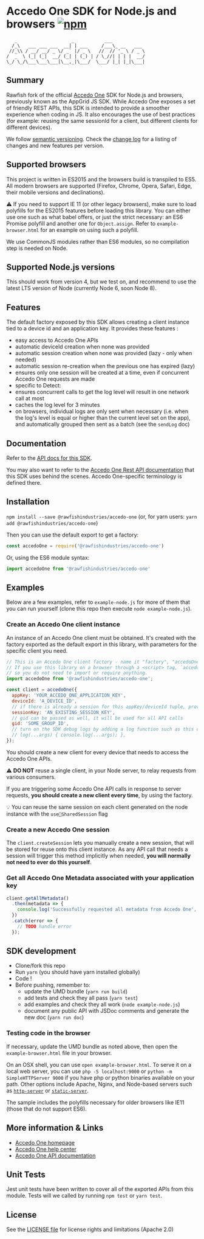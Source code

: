# Accedo One SDK for Node.js and browsers [![npm](https://img.shields.io/npm/v/@accedo/accedo-one.svg?maxAge=3600)](https://www.npmjs.com/package/@rawfishindustries/accedo-one)

```
   _                    _           ___
  /_\   ___ ___ ___  __| | ___     /___\_ __   ___
 //_\\ / __/ __/ _ \/ _` |/ _ \   //  // '_ \ / _ \
/  _  \ (_| (_|  __/ (_| | (_) | / \_//| | | |  __/
\_/ \_/\___\___\___|\__,_|\___/  \___/ |_| |_|\___|

```

## Summary

Rawfish fork of the official [Accedo One](https://www.accedo.tv/one) SDK for Node.js and browsers, previously known as the AppGrid JS SDK.
While Accedo One exposes a set of friendly REST APIs, this SDK is intended to provide a smoother experience when coding in JS.
It also encourages the use of best practices (for example: reusing the same sessionId for a client, but different clients for different devices).

We follow [semantic versioning](http://semver.org/).
Check the [change log](./CHANGELOG.md) for a listing of changes and new features per version.

## Supported browsers

This project is written in ES2015 and the browsers build is transpiled to ES5.
All modern browsers are supported (Firefox, Chrome, Opera, Safari, Edge, their mobile versions and declinations).

⚠️ If you need to support IE 11 (or other legacy browsers), make sure to load polyfills for the ES2015 features before loading this library. You can either use one such as what babel offers, or just the strict necessary: an ES6 Promise polyfill and another one for `Object.assign`.
Refer to `example-browser.html` for an example on using such a polyfill.

We use CommonJS modules rather than ES6 modules, so no compilation step is needed on Node.

## Supported Node.js versions

This should work from version 4, but we test on, and recommend to use the latest LTS version of Node (currently Node 6, soon Node 8).

## Features

The default factory exposed by this SDK allows creating a client instance tied to a device id and an application key. It provides these features :
 - easy access to Accedo One APIs
 - automatic deviceId creation when none was provided
 - automatic session creation when none was provided (lazy - only when needed)
 - automatic session re-creation when the previous one has expired (lazy)
 - ensures only one session will be created at a time, even if concurrent Accedo One requests are made
 - specific to Detect:
  - ensures concurrent calls to get the log level will result in one network call at most
  - caches the log level for 3 minutes
  - on browsers, individual logs are only sent when necessary (i.e. when the log's level is equal or higher than the current level set on the app), and automatically grouped then sent as a batch (see the `sendLog` doc)

## Documentation

Refer to the [API docs for this SDK](https://rawfishindustries.github.io/accedo-one-sdk-js/).

You may also want to refer to the [Accedo One Rest API documentation](https://developer.one.accedo.tv/) that this SDK uses behind the scenes. Accedo One-specific terminology is defined there.

## Installation

`npm install --save @rawfishindustries/accedo-one` (or, for yarn users: `yarn add @rawfishindustries/accedo-one`)

Then you can use the default export to get a factory:
```js
const accedoOne = require('@rawfishindustries/accedo-one')
```
Or, using the ES6 module syntax:
```js
import accedoOne from '@rawfishindustries/accedo-one'
```

## Examples
Below are a few examples, refer to `example-node.js` for more of them that you can run yourself (clone this repo then execute `node example-node.js`).

### Create an Accedo One client instance

An instance of an Accedo One client must be obtained. It's created with the factory exported as the default export in this library, with parameters for the specific client you need.

```javascript
// This is an Accedo One client factory - name it "factory", "accedoOne", or anything else.
// If you use this library on a browser through a <script> tag, `accedoOne` is a global variable
// so you do not need to import or require anything.
import accedoOne from '@rawfishindustries/accedo-one';

const client = accedoOne({
  appKey: 'YOUR_ACCEDO_ONE_APPLICATION_KEY',
  deviceId: 'A_DEVICE_ID',
  // if there is already a session for this appKey/deviceId tuple, provide it
  sessionKey: 'AN_EXISTING_SESSION_KEY',
  // gid can be passed as well, it will be used for all API calls
  gid: 'SOME_GROUP_ID',
  // turn on the SDK debug logs by adding a log function such as this one
  // log(...args) { console.log(...args); },
});
```

You should create a new client for every device that needs to access the Accedo One APIs.

:warning: **DO NOT** reuse a single client, in your Node server, to relay requests from various consumers.

If you are triggering some Accedo One API calls in response to server requests, **you should create a new client every time**, by using the factory.

:bulb: You can reuse the same session on each client generated on the node instance with the `useSharedSession` flag

### Create a new Accedo One session

The `client.createSession` lets you manually create a new session, that will be stored for reuse onto this client instance.
As any API call that needs a session will trigger this method implicitly when needed, **you will normally not need to ever do this yourself**.

### Get all Accedo One Metadata associated with your application key
```javascript
client.getAllMetadata()
  .then(metadata => {
    console.log('Successfully requested all metadata from Accedo One', metadata);
  })
  .catch(error => {
    // TODO handle error
  });
```

## SDK development

  * Clone/fork this repo
  * Run `yarn` (you should have yarn installed globally)
  * Code !
  * Before pushing, remember to:
    - update the UMD bundle (`yarn run build`)
    - add tests and check they all pass (`yarn test`)
    - add examples and check they all work (`node example-node.js`)
    - document any public API with JSDoc comments and generate the new doc (`yarn run doc`)

### Testing code in the browser

If necessary, update the UMD bundle as noted above, then open the `example-browser.html` file in your browser.

On an OSX shell, you can use `open example-browser.html`.
To serve it on a local web server, you can use `php -S localhost:9000` or `python -m SimpleHTTPServer 9000` if you have php or python binaries available on your path.
Other options include Apache, Nginx, and Node-based servers such as [`http-server`](https://www.npmjs.com/package/http-server) or [`static-server`](https://www.npmjs.com/package/static-server).

The sample includes the polyfills necessary for older browsers like IE11 (those that do not support ES6).

## More information & Links

* [Accedo One homepage](https://www.accedo.tv/one)
* [Accedo One help center](https://support.one.accedo.tv)
* [Accedo One API documentation](https://developer.one.accedo.tv)

## Unit Tests

Jest unit tests have been written to cover all of the exported APIs from this module. Tests will we called by running `npm test` or `yarn test`.

## License

See the [LICENSE file](./LICENSE.md) for license rights and limitations (Apache 2.0)
